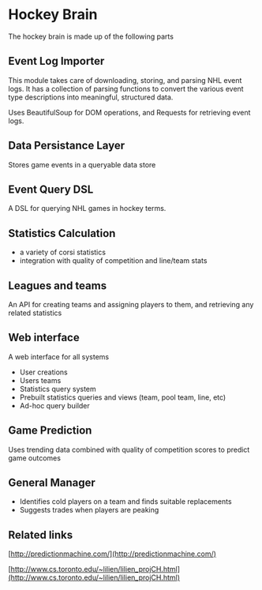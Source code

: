 # Hockey Brain

The hockey brain is made up of the following parts

## Event Log Importer

This module takes care of downloading, storing, and parsing NHL event logs. It has a collection of
parsing functions to convert the various event type descriptions into meaningful, structured data.

Uses BeautifulSoup for DOM operations, and Requests for retrieving event logs.

## Data Persistance Layer

Stores game events in a queryable data store

## Event Query DSL

A DSL for querying NHL games in hockey terms.

## Statistics Calculation

- a variety of corsi statistics
- integration with quality of competition and line/team stats

## Leagues and teams

An API for creating teams and assigning players to them,
and retrieving any related statistics

## Web interface

A web interface for all systems
- User creations
- Users teams
- Statistics query system
- Prebuilt statistics queries and views (team, pool team, line, etc)
- Ad-hoc query builder

## Game Prediction

Uses trending data combined with quality of competition scores to predict game outcomes

## General Manager

- Identifies cold players on a team and finds suitable replacements
- Suggests trades when players are peaking

## Related links

[http://predictionmachine.com/](http://predictionmachine.com/)

[http://www.cs.toronto.edu/~lilien/lilien_projCH.html](http://www.cs.toronto.edu/~lilien/lilien_projCH.html)
